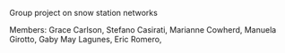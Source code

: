 Group project on snow station networks

Members:
Grace Carlson, 
Stefano Casirati, 
Marianne Cowherd, 
Manuela Girotto, 
Gaby May Lagunes, 
Eric Romero, 
